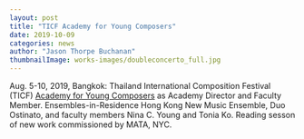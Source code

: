 ```yaml
---
layout: post
title: "TICF Academy for Young Composers"
date: 2019-10-09
categories: news
author: "Jason Thorpe Buchanan"
thumbnailImage: works-images/doubleconcerto_full.jpg
---
```


Aug. 5-10, 2019, Bangkok: Thailand International Composition Festival (TICF) <a href="https://bit.ly/TICFapp" target="blank">Academy for Young Composers</a> as Academy Director and Faculty Member. Ensembles-in-Residence Hong Kong New Music Ensemble, Duo Ostinato, and faculty members Nina C. Young and Tonia Ko. Reading sesson of new work commissioned by MATA, NYC.
